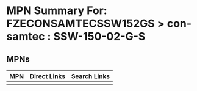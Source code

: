 



# MPN Summary For: FZECONSAMTECSSW152GS > con-samtec : SSW-150-02-G-S

## MPNs
  

|MPN|Direct Links|Search Links|
| :--- | :--- | :--- |
||||
